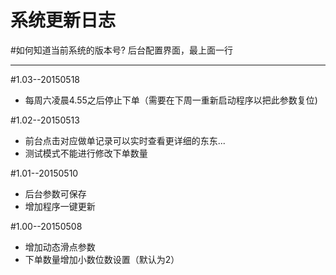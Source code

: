 系统更新日志
=======
#如何知道当前系统的版本号?
后台配置界面，最上面一行
***

#1.03--20150518
* 每周六凌晨4.55之后停止下单（需要在下周一重新启动程序以把此参数复位)


#1.02--20150513
* 前台点击对应做单记录可以实时查看更详细的东东...
* 测试模式不能进行修改下单数量

#1.01--20150510
* 后台参数可保存
* 增加程序一键更新

#1.00--20150508
* 增加动态滑点参数
* 下单数量增加小数位数设置（默认为2）
